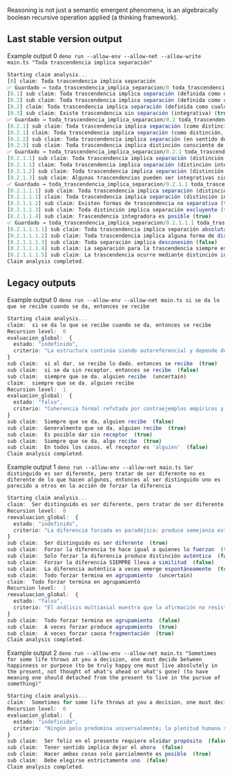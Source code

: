 Reasoning is not just a semantic emergent phenomena, is an algebraically boolean recursive operation applied (a thinking framework).

## Last stable version output

Example output 0 ```deno run --allow-env --allow-net --allow-write main.ts "Toda trascendencia implica separación"```
```ts
Starting claim analysis...
[0] claim: Toda trascendencia implica separación
✅ Guardado → toda_trascendencia_implica_separacion/0 toda_trascendencia_implica_separacion.json
[0.1] sub claim: Toda trascendencia implica separación (definida como distinción disyuntiva) (true)
[0.2] sub claim: Toda trascendencia implica separación (definida como cualquier distinción, incluso integrativa) (uncertain)
[0.2] claim: Toda trascendencia implica separación (definida como cualquier distinción, incluso integrativa)
[0.3] sub claim: Existe trascendencia sin separación (integrativa) (true)
✅ Guardado → toda_trascendencia_implica_separacion/0.2 toda_trascendencia_implica_separacion.json
[0.2.1] sub claim: Toda trascendencia implica separación (como distinción, incluso integrativa) (uncertain)
[0.2.1] claim: Toda trascendencia implica separación (como distinción, incluso integrativa)
[0.2.2] sub claim: Toda trascendencia implica separación (en sentido de ruptura o aislamiento) (false)
[0.2.3] sub claim: Toda trascendencia implica distinción consciente de estados (true)
✅ Guardado → toda_trascendencia_implica_separacion/0.2.1 toda_trascendencia_implica_separacion.json
[0.2.1.1] sub claim: Toda trascendencia implica separación (distinción integrativa) (uncertain)
[0.2.1.1] claim: Toda trascendencia implica separación (distinción integrativa)
[0.2.1.2] sub claim: Toda trascendencia implica separación (distinción excluyente) (false)
[0.2.1.3] sub claim: Algunas trascendencias pueden ser integrativas sin separación excluyente (true)
✅ Guardado → toda_trascendencia_implica_separacion/0.2.1.1 toda_trascendencia_implica_separacion.json
[0.2.1.1.1] sub claim: Toda trascendencia implica separación (distinción integrativa) (uncertain)
[0.2.1.1.1] claim: Toda trascendencia implica separación (distinción integrativa)
[0.2.1.1.2] sub claim: Existen formas de trascendencia no separativa (true)
[0.2.1.1.3] sub claim: Toda distinción implica separación excluyente (false)
[0.2.1.1.4] sub claim: Trascendencia integradora es posible (true)
✅ Guardado → toda_trascendencia_implica_separacion/0.2.1.1.1 toda_trascendencia_implica_separacion.json
[0.2.1.1.1.1] sub claim: Toda trascendencia implica separación absoluta (false)
[0.2.1.1.1.2] sub claim: Toda trascendencia implica alguna forma de distinción (true)
[0.2.1.1.1.3] sub claim: Toda separación implica desconexión (false)
[0.2.1.1.1.4] sub claim: La separación para la trascendencia siempre es perceptible (false)
[0.2.1.1.1.5] sub claim: La trascendencia ocurre mediante distinción integrativa (true)
Claim analysis completed.
```

## Legacy outputs

Example output 0 ```deno run --allow-env --allow-net main.ts si se da lo que se recibe cuando se da, entonces se recibe```
```ts
Starting claim analysis...
claim:  si se da lo que se recibe cuando se da, entonces se recibe
Recursion level:  0
evaluacion_global:  {
  estado: "indefinido",
  criterio: "La estructura continúa siendo autoreferencial y depende de condiciones externas no especificadas; no es universal sin contextualización"
}
sub claim:  si al dar, se recibe lo dado, entonces se recibe  (true)
sub claim:  si se da sin receptor, entonces se recibe  (false)
sub claim:  siempre que se da, alguien recibe  (uncertain)
claim:  siempre que se da, alguien recibe
Recursion level:  1
evaluacion_global:  {
  estado: "falso",
  criterio: "Coherencia formal refutada por contraejemplos empíricos y laxitud semántica de 'alguien'."
}
sub claim:  Siempre que se da, alguien recibe  (false)
sub claim:  Generalmente que se da, alguien recibe  (true)
sub claim:  Es posible dar sin receptor  (true)
sub claim:  Siempre que se da, algo recibe  (true)
sub claim:  En todos los casos, el receptor es 'alguien'  (false)
Claim analysis completed.
```

Example output 1 ```deno run --allow-env --allow-net main.ts Ser distinguido es ser diferente, pero tratar de ser diferente no es diferente de lo que hacen algunos, entonces al ser distinguido uno es parecido a otros en la acción de forzar la diferencia```
```ts
Starting claim analysis...
claim:  Ser distinguido es ser diferente, pero tratar de ser diferente no es diferente de lo que hacen algunos, entonces al ser distinguido uno es parecido a otros en la acción de forzar la diferencia
Recursion level:  0
reevaluacion_global:  {
  estado: "indefinido",
  criterio: "La diferencia forzada es paradójica: produce semejanza estructural dentro de la diferencia, pero puede haber excepciones singulares. Estado final: irreducible, bucle interpretativo abierto."
}
sub claim:  Ser distinguido es ser diferente  (true)
sub claim:  Forzar la diferencia te hace igual a quienes lo fuerzan  (true)
sub claim:  Solo forzar la diferencia produce distinción auténtica  (false)
sub claim:  Forzar la diferencia SIEMPRE lleva a similitud  (false)
sub claim:  La diferencia auténtica a veces emerge espontáneamente  (true)
sub claim:  Todo forzar termina en agrupamiento  (uncertain)
claim:  Todo forzar termina en agrupamiento
Recursion level:  1
reevaluacion_global:  {
  estado: "falso",
  criterio: "El análisis multiaxial muestra que la afirmación no resiste contraejemplos robustos y requiere marco condicional, no absoluto."
}
sub claim:  Todo forzar termina en agrupamiento  (false)
sub claim:  A veces forzar produce agrupamiento  (true)
sub claim:  A veces forzar causa fragmentación  (true)
Claim analysis completed.
```

Example output 2 ```deno run --allow-env --allow-net main.ts "Sometimes for some life throws at you a decision, one must decide between happinness or purpose (to be truly happy one must live absolutely in the present, not thought of what's ahead or what's gone) (to have meaning one should detached from the present to live in the pursue of something)"```
```ts
Starting claim analysis...
claim:  Sometimes for some life throws at you a decision, one must decide between happinness or purpose (to be truly happy one must live absolutely in the present, not thought of what's ahead or what's gone) (to have meaning one should detached from the present to live in the pursue of something)
Recursion level:  0
evaluacion_global:  {
  estado: "indefinido",
  criterio: "Ningún polo predomina universalmente; la plenitud humana surge de la tensión productiva entre ambas posibilidades."
}
sub claim:  Ser feliz en el presente requiere olvidar propósito  (false)
sub claim:  Tener sentido implica dejar el ahora  (false)
sub claim:  Hacer ambas cosas solo parcialmente es posible  (true)
sub claim:  Debe elegirse estrictamente uno  (false)
Claim analysis completed.
```